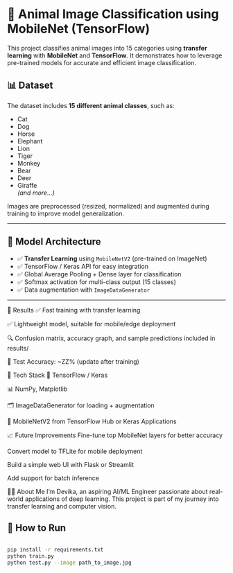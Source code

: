 

# 🐾 Animal Image Classification using MobileNet (TensorFlow)

This project classifies animal images into 15 categories using **transfer learning** with **MobileNet** and **TensorFlow**. It demonstrates how to leverage pre-trained models for accurate and efficient image classification.

## 📊 Dataset

The dataset includes **15 different animal classes**, such as:

- Cat
- Dog
- Horse
- Elephant
- Lion
- Tiger
- Monkey
- Bear
- Deer
- Giraffe  
*(and more...)*

Images are preprocessed (resized, normalized) and augmented during training to improve model generalization.

---

## 🧠 Model Architecture

- ✅ **Transfer Learning** using `MobileNetV2` (pre-trained on ImageNet)
- ✅ TensorFlow / Keras API for easy integration
- ✅ Global Average Pooling + Dense layer for classification
- ✅ Softmax activation for multi-class output (15 classes)
- ✅ Data augmentation with `ImageDataGenerator`

---
🧪 Results
✅ Fast training with transfer learning

✅ Lightweight model, suitable for mobile/edge deployment

🔍 Confusion matrix, accuracy graph, and sample predictions included in results/

🎯 Test Accuracy: ~ZZ% (update after training)

🔧 Tech Stack
🧠 TensorFlow / Keras

📊 NumPy, Matplotlib

🗂️ ImageDataGenerator for loading + augmentation

💾 MobileNetV2 from TensorFlow Hub or Keras Applications

📈 Future Improvements
 Fine-tune top MobileNet layers for better accuracy

 Convert model to TFLite for mobile deployment

 Build a simple web UI with Flask or Streamlit

 Add support for batch inference

🙋‍♀️ About Me
I’m Devika, an aspiring AI/ML Engineer passionate about real-world applications of deep learning. This project is part of my journey into transfer learning and computer vision.



## 🚀 How to Run

```bash

pip install -r requirements.txt
python train.py
python test.py --image path_to_image.jpg

